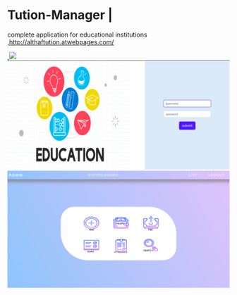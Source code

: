 # Tution-Manager | <img src="https://img.shields.io/badge/HTML-239120?style=for-the-badge&logo=html5&logoColor=white" alt=""/> <img src="https://img.shields.io/badge/CSS-239120?&style=for-the-badge&logo=css3&logoColor=white" alt=""/> <img src="https://img.shields.io/badge/JavaScript-F7DF1E?style=for-the-badge&logo=javascript&logoColor=black" alt="" /> <img src="https://img.shields.io/badge/PHP-777BB4?style=for-the-badge&logo=php&logoColor=white" alt="" /> <img src="https://img.shields.io/badge/jQuery-0769AD?style=for-the-badge&logo=jquery&logoColor=white" alt=""/><img src="https://img.shields.io/badge/MySQL-00000F?style=for-the-badge&logo=mysql&logoColor=white" alt="" />
complete application for educational institutions ,http://althaftution.atwebpages.com/

<div id="badges">
<a href="http://althaftution.atwebpages.com/">
 <img src="https://img.shields.io/badge/Firefox_Browser-FF7139?style=for-the-badge&logo=Firefox-Browser&logoColor=white" alt=""/>
 <img src="https://img.shields.io/badge/Google_chrome-4285F4?style=for-the-badge&logo=Google-chrome&logoColor=white"/>
 </a>
</div>
<img src="https://github.com/althafabdulraheem/Tution-Manager/blob/main/tuition_login.png"/>

<img src="https://github.com/althafabdulraheem/Tution-Manager/blob/main/home_page.png"/>
